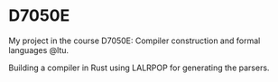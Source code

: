 # D7050E
My project in the course D7050E: Compiler construction and formal languages @ltu.

Building a compiler in Rust using LALRPOP for generating the parsers.
